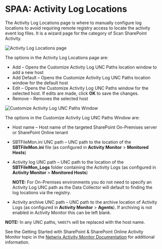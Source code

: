 # SPAA: Activity Log Locations

The Activity Log Locations page is where to manually configure log locations to avoid requiring remote registry access to locate the activity event log files. It is a wizard page for the category of Scan SharePoint Activity.

![Activity Log Locations page](/img/product_docs/accessanalyzer/enterpriseauditor/admin/datacollector/spaa/activityloglocations.webp)

The options in the Activity Log Locations page are:

- Add – Opens the Customize Activity Log UNC Paths location window to add a new host
- Add Default – Opens the Customize Activity Log UNC Paths location window for the default host
- Edit – Opens the Customize Activity Log UNC Paths window for the selected host. If edits are made, click __OK__ to save the changes.
- Remove – Removes the selected host

![Customize Activity Log UNC Paths Window](/img/product_docs/accessanalyzer/enterpriseauditor/admin/datacollector/spaa/customizeactivityloguncpaths.webp)

The options in the Customize Activity Log UNC Paths Window are:

- Host name – Host name of the targeted SharePoint On-Premises server or SharePoint Online tenant
- SBTFileMon.ini UNC path – UNC path to the location of the __SBTFileMon.ini__ file (as configured in __Activity Monitor__ > __Monitored Hosts__)
- Activity log UNC path – UNC path to the location of the __SBTFileMon_Logs__ folder containing the Activity Logs (as configured in __Activity Monitor__ > __Monitored Hosts__)

  __NOTE:__ For On-Premises environments you do not need to specify an Activity Log UNC path as the Data Collector will default to finding the log locations via the registry.

- Activity archive UNC path – UNC path to the archive location of Activity Logs (as configured in __Activity Monitor__ > __Agents__). If archiving is not enabled in Activity Monitor this can be left blank.

__NOTE:__ In any UNC paths, ```%HOST%``` will be replaced with the host name.

See the Getting Started with SharePoint & SharePoint Online Activity Monitor topic in the [Netwrix Activity Monitor Documentation](https://helpcenter.netwrix.com/category/activitymonitor) for additional information.
